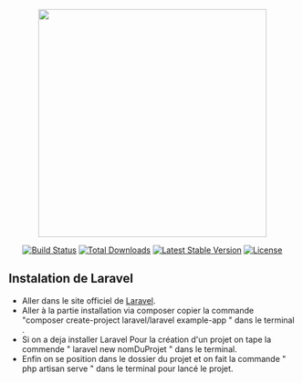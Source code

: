 <p align="center"><a href="https://laravel.com" target="_blank"><img src="https://raw.githubusercontent.com/laravel/art/master/logo-lockup/5%20SVG/2%20CMYK/1%20Full%20Color/laravel-logolockup-cmyk-red.svg" width="400"></a></p>

<p align="center">
<a href="https://travis-ci.org/laravel/framework"><img src="https://travis-ci.org/laravel/framework.svg" alt="Build Status"></a>
<a href="https://packagist.org/packages/laravel/framework"><img src="https://img.shields.io/packagist/dt/laravel/framework" alt="Total Downloads"></a>
<a href="https://packagist.org/packages/laravel/framework"><img src="https://img.shields.io/packagist/v/laravel/framework" alt="Latest Stable Version"></a>
<a href="https://packagist.org/packages/laravel/framework"><img src="https://img.shields.io/packagist/l/laravel/framework" alt="License"></a>
</p>

## Instalation de Laravel

- Aller dans le site officiel de [Laravel](https://laravel.com/docs/8.x/installation). 
- Aller à la partie installation via composer copier  la commande 
"composer create-project laravel/laravel example-app " dans le terminal .
- Si on a deja installer Laravel
Pour la création d'un projet on tape la commende " laravel new nomDuProjet
" dans le terminal.
- Enfin on se position dans le dossier du projet et on fait la commande " php artisan serve " dans le terminal  pour lancé le projet.